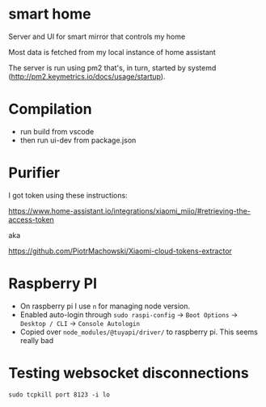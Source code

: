 # smart home

Server and UI for smart mirror that controls my home

Most data is fetched from my local instance of home assistant

The server is run using pm2 that's, in turn, started by systemd (http://pm2.keymetrics.io/docs/usage/startup).

# Compilation

- run build from vscode
- then run ui-dev from package.json

# Purifier

I got token using these instructions:

https://www.home-assistant.io/integrations/xiaomi_miio/#retrieving-the-access-token

aka

https://github.com/PiotrMachowski/Xiaomi-cloud-tokens-extractor

# Raspberry PI

- On raspberry pi I use `n` for managing node version.
- Enabled auto-login through `sudo raspi-config` -> `Boot Options` -> `Desktop / CLI` -> `Console Autologin`
- Copied over `node_modules/@tuyapi/driver/` to raspberry pi. This seems really bad

# Testing websocket disconnections

`sudo tcpkill port 8123 -i lo`
